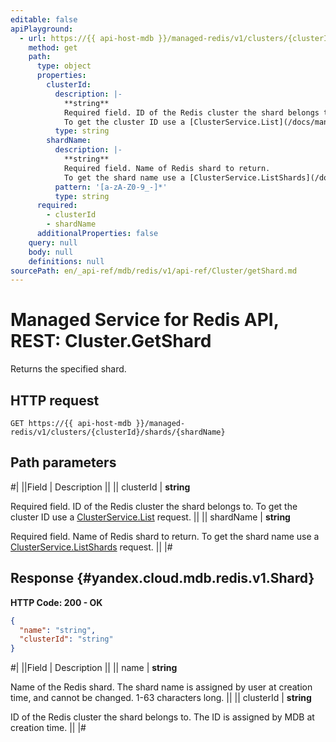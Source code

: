 ```yaml
---
editable: false
apiPlayground:
  - url: https://{{ api-host-mdb }}/managed-redis/v1/clusters/{clusterId}/shards/{shardName}
    method: get
    path:
      type: object
      properties:
        clusterId:
          description: |-
            **string**
            Required field. ID of the Redis cluster the shard belongs to.
            To get the cluster ID use a [ClusterService.List](/docs/managed-redis/api-ref/Cluster/list#List) request.
          type: string
        shardName:
          description: |-
            **string**
            Required field. Name of Redis shard to return.
            To get the shard name use a [ClusterService.ListShards](/docs/managed-redis/api-ref/Cluster/listShards#ListShards) request.
          pattern: '[a-zA-Z0-9_-]*'
          type: string
      required:
        - clusterId
        - shardName
      additionalProperties: false
    query: null
    body: null
    definitions: null
sourcePath: en/_api-ref/mdb/redis/v1/api-ref/Cluster/getShard.md
---
```


# Managed Service for Redis API, REST: Cluster.GetShard

Returns the specified shard.

## HTTP request

```
GET https://{{ api-host-mdb }}/managed-redis/v1/clusters/{clusterId}/shards/{shardName}
```

## Path parameters

#|
||Field | Description ||
|| clusterId | **string**

Required field. ID of the Redis cluster the shard belongs to.
To get the cluster ID use a [ClusterService.List](/docs/managed-redis/api-ref/Cluster/list#List) request. ||
|| shardName | **string**

Required field. Name of Redis shard to return.
To get the shard name use a [ClusterService.ListShards](/docs/managed-redis/api-ref/Cluster/listShards#ListShards) request. ||
|#

## Response {#yandex.cloud.mdb.redis.v1.Shard}

**HTTP Code: 200 - OK**

```json
{
  "name": "string",
  "clusterId": "string"
}
```

#|
||Field | Description ||
|| name | **string**

Name of the Redis shard. The shard name is assigned by user at creation time, and cannot be changed.
1-63 characters long. ||
|| clusterId | **string**

ID of the Redis cluster the shard belongs to. The ID is assigned by MDB at creation time. ||
|#